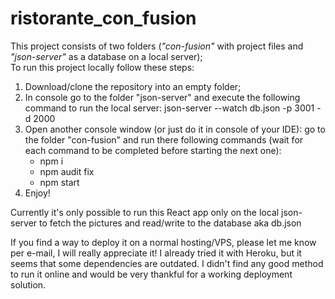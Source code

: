 # ristorante_con_fusion
<p>This project consists of two folders (<i>"con-fusion"</i> with project files and <i>"json-server"</i> as a database on a local server); <br>
To run this project locally follow these steps:</p>
<ol>
<li> Download/clone the repository into an empty folder;
<li> In console go to the folder "json-server" and execute the following command to run the local server: json-server --watch db.json -p 3001 -d 2000
<li> Open another console window (or just do it in console of your IDE): go to the folder "con-fusion" and run there following commands (wait for each command to be completed before starting the next one):
<ul>
<li> npm i
<li> npm audit fix
<li> npm start
</ul> 
<li> Enjoy!
</ol>
<p> Currently it's only possible to run this React app only on the local json-server to fetch the pictures and read/write to the database aka db.json </p>
<p> If you find a way to deploy it on a normal hosting/VPS, please let me know per e-mail, I will really appreciate it! I already tried it with Heroku, but it seems that some dependencies are outdated. I didn't find any good method to run it online and would be very thankful for a working deployment solution. </p>
